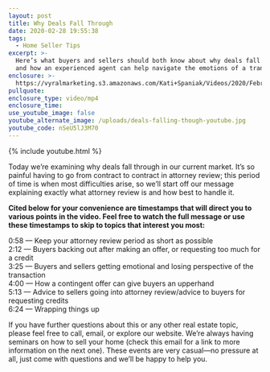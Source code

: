 ```yaml
---
layout: post
title: Why Deals Fall Through
date: 2020-02-28 19:55:38
tags:
  - Home Seller Tips
excerpt: >-
  Here’s what buyers and sellers should both know about why deals fall through,
  and how an experienced agent can help navigate the emotions of a transaction.
enclosure: >-
  https://vyralmarketing.s3.amazonaws.com/Kati+Spaniak/Videos/2020/February/Why+Deals+Fall+Through.mp4
pullquote:
enclosure_type: video/mp4
enclosure_time:
use_youtube_image: false
youtube_alternate_image: /uploads/deals-falling-though-youtube.jpg
youtube_code: nSeU5lJ3M70
---
```


{% include youtube.html %}

Today we’re examining why deals fall through in our current market. It’s so painful having to go from contract to contract in attorney review; this period of time is when most difficulties arise, so we’ll start off our message explaining exactly what attorney review is and how best to handle it.&nbsp;

**Cited below for your convenience are timestamps that will direct you to various points in the video. Feel free to watch the full message or use these timestamps to skip to topics that interest you most:&nbsp;**

0:58 — Keep your attorney review period as short as possible&nbsp;<br>2:12 — Buyers backing out after making an offer, or requesting too much for a credit&nbsp;<br>3:25 — Buyers and sellers getting emotional and losing perspective of the transaction&nbsp;<br>4:00 — How a contingent offer can give buyers an upperhand<br>5:13 — Advice to sellers going into attorney review/advice to buyers for requesting credits<br>6:24 — Wrapping things up&nbsp;

If you have further questions about this or any other real estate topic, please feel free to call, email, or explore our website. We’re always having seminars on how to sell your home (check this email for a link to more information on the next one). These events are very casual—no pressure at all, just come with questions and we’ll be happy to help you.&nbsp;